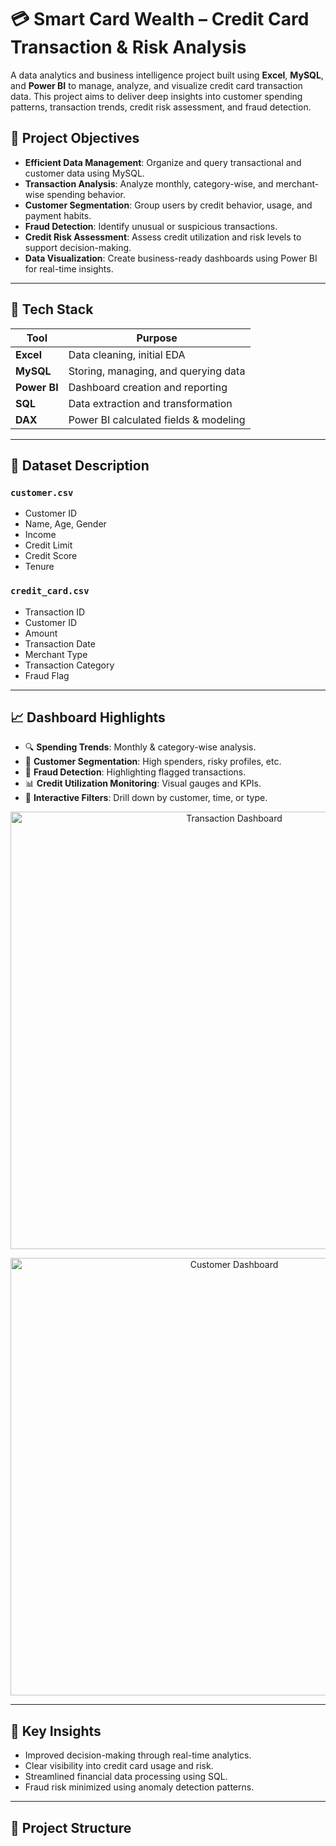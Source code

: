 # 💳 Smart Card Wealth – Credit Card Transaction & Risk Analysis

A data analytics and business intelligence project built using **Excel**, **MySQL**, and **Power BI** to manage, analyze, and visualize credit card transaction data. This project aims to deliver deep insights into customer spending patterns, transaction trends, credit risk assessment, and fraud detection.

## 📌 Project Objectives

- **Efficient Data Management**: Organize and query transactional and customer data using MySQL.
- **Transaction Analysis**: Analyze monthly, category-wise, and merchant-wise spending behavior.
- **Customer Segmentation**: Group users by credit behavior, usage, and payment habits.
- **Fraud Detection**: Identify unusual or suspicious transactions.
- **Credit Risk Assessment**: Assess credit utilization and risk levels to support decision-making.
- **Data Visualization**: Create business-ready dashboards using Power BI for real-time insights.

---

## 🧰 Tech Stack

| Tool      | Purpose                                |
|-----------|----------------------------------------|
| **Excel** | Data cleaning, initial EDA             |
| **MySQL** | Storing, managing, and querying data   |
| **Power BI** | Dashboard creation and reporting   |
| **SQL**   | Data extraction and transformation     |
| **DAX**   | Power BI calculated fields & modeling  |

---

## 🧾 Dataset Description

### `customer.csv`
- Customer ID
- Name, Age, Gender
- Income
- Credit Limit
- Credit Score
- Tenure

### `credit_card.csv`
- Transaction ID
- Customer ID
- Amount
- Transaction Date
- Merchant Type
- Transaction Category
- Fraud Flag

---

## 📈 Dashboard Highlights

- 🔍 **Spending Trends**: Monthly & category-wise analysis.
- 👥 **Customer Segmentation**: High spenders, risky profiles, etc.
- 🧠 **Fraud Detection**: Highlighting flagged transactions.
- 📊 **Credit Utilization Monitoring**: Visual gauges and KPIs.
- 📌 **Interactive Filters**: Drill down by customer, time, or type.

<p align="center">
  <img src="screenshots/Credit%20Card%20Transaction%20Report.png" alt="Transaction Dashboard" width="700"/>
</p>

<p align="center">
  <img src="screenshots/Credit%20Card%20Customer%20Report.png" alt="Customer Dashboard" width="700"/>
</p>

---

## 🧠 Key Insights

- Improved decision-making through real-time analytics.
- Clear visibility into credit card usage and risk.
- Streamlined financial data processing using SQL.
- Fraud risk minimized using anomaly detection patterns.

---

## 📂 Project Structure

